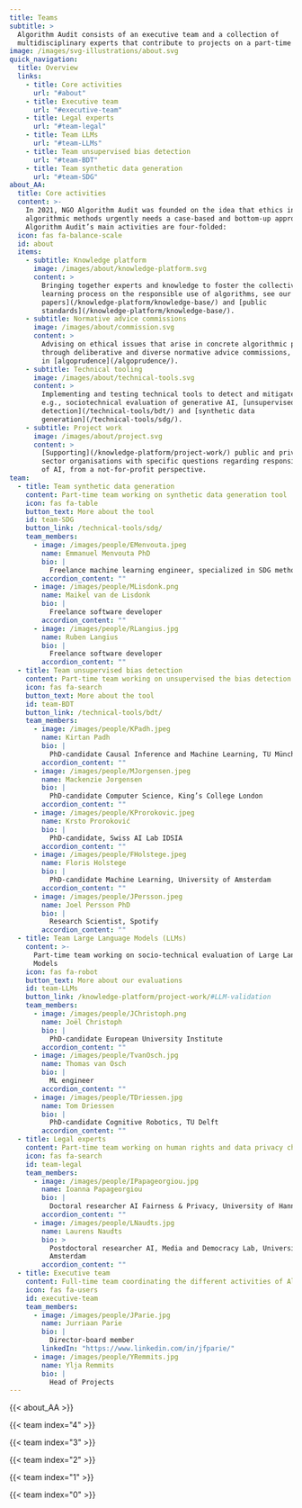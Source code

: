 ```yaml
---
title: Teams
subtitle: >
  Algorithm Audit consists of an executive team and a collection of
  multidisciplinary experts that contribute to projects on a part-time basis.
image: /images/svg-illustrations/about.svg
quick_navigation:
  title: Overview
  links:
    - title: Core activities
      url: "#about"
    - title: Executive team
      url: "#executive-team"
    - title: Legal experts
      url: "#team-legal"
    - title: Team LLMs
      url: "#team-LLMs"
    - title: Team unsupervised bias detection
      url: "#team-BDT"
    - title: Team synthetic data generation
      url: "#team-SDG"
about_AA:
  title: Core activities
  content: >-
    In 2021, NGO Algorithm Audit was founded on the idea that ethics in
    algorithmic methods urgently needs a case-based and bottom-up approach.
    Algorithm Audit’s main activities are four-folded:
  icon: fas fa-balance-scale
  id: about
  items:
    - subtitle: Knowledge platform
      image: /images/about/knowledge-platform.svg
      content: >
        Bringing together experts and knowledge to foster the collective
        learning process on the responsible use of algorithms, see our [white
        papers](/knowledge-platform/knowledge-base/) and [public
        standards](/knowledge-platform/knowledge-base/).
    - subtitle: Normative advice commissions
      image: /images/about/commission.svg
      content: >
        Advising on ethical issues that arise in concrete algorithmic practice
        through deliberative and diverse normative advice commissions, resulting
        in [algoprudence](/algoprudence/).
    - subtitle: Technical tooling
      image: /images/about/technical-tools.svg
      content: >
        Implementing and testing technical tools to detect and mitigate bias,
        e.g., sociotechnical evaluation of generative AI, [unsupervised bias
        detection](/technical-tools/bdt/) and [synthetic data
        generation](/technical-tools/sdg/).
    - subtitle: Project work
      image: /images/about/project.svg
      content: >
        [Supporting](/knowledge-platform/project-work/) public and private
        sector organisations with specific questions regarding responsible use
        of AI, from a not-for-profit perspective.
team:
  - title: Team synthetic data generation
    content: Part-time team working on synthetic data generation tool
    icon: fas fa-table
    button_text: More about the tool
    id: team-SDG
    button_link: /technical-tools/sdg/
    team_members:
      - image: /images/people/EMenvouta.jpeg
        name: Emmanuel Menvouta PhD
        bio: |
          Freelance machine learning engineer, specialized in SDG methodology
        accordion_content: ""
      - image: /images/people/MLisdonk.png
        name: Maikel van de Lisdonk
        bio: |
          Freelance software developer
        accordion_content: ""
      - image: /images/people/RLangius.jpg
        name: Ruben Langius
        bio: |
          Freelance software developer
        accordion_content: ""
  - title: Team unsupervised bias detection
    content: Part-time team working on unsupervised the bias detection tool
    icon: fas fa-search
    button_text: More about the tool
    id: team-BDT
    button_link: /technical-tools/bdt/
    team_members:
      - image: /images/people/KPadh.jpeg
        name: Kirtan Padh
        bio: |
          PhD-candidate Causal Inference and Machine Learning, TU München
        accordion_content: ""
      - image: /images/people/MJorgensen.jpeg
        name: Mackenzie Jorgensen
        bio: |
          PhD-candidate Computer Science, King’s College London
        accordion_content: ""
      - image: /images/people/KProrokovic.jpeg
        name: Krsto Proroković
        bio: |
          PhD-candidate, Swiss AI Lab IDSIA
        accordion_content: ""
      - image: /images/people/FHolstege.jpeg
        name: Floris Holstege
        bio: |
          PhD-candidate Machine Learning, University of Amsterdam
        accordion_content: ""
      - image: /images/people/JPersson.jpeg
        name: Joel Persson PhD
        bio: |
          Research Scientist, Spotify
        accordion_content: ""
  - title: Team Large Language Models (LLMs)
    content: >-
      Part-time team working on socio-technical evaluation of Large Language
      Models
    icon: fas fa-robot
    button_text: More about our evaluations
    id: team-LLMs
    button_link: /knowledge-platform/project-work/#LLM-validation
    team_members:
      - image: /images/people/JChristoph.png
        name: Joël Christoph
        bio: |
          PhD-candidate European University Institute
        accordion_content: ""
      - image: /images/people/TvanOsch.jpg
        name: Thomas van Osch
        bio: |
          ML engineer
        accordion_content: ""
      - image: /images/people/TDriessen.jpg
        name: Tom Driessen
        bio: |
          PhD-candidate Cognitive Robotics, TU Delft
        accordion_content: ""
  - title: Legal experts
    content: Part-time team working on human rights and data privacy challenges
    icon: fas fa-search
    id: team-legal
    team_members:
      - image: /images/people/IPapageorgiou.jpg
        name: Ioanna Papageorgiou
        bio: |
          Doctoral researcher AI Fairness & Privacy, University of Hannover
        accordion_content: ""
      - image: /images/people/LNaudts.jpg
        name: Laurens Naudts
        bio: >
          Postdoctoral researcher AI, Media and Democracy Lab, University of
          Amsterdam
        accordion_content: ""
  - title: Executive team
    content: Full-time team coordinating the different activities of Algorithm Audit
    icon: fas fa-users
    id: executive-team
    team_members:
      - image: /images/people/JParie.jpg
        name: Jurriaan Parie
        bio: |
          Director-board member
        linkedIn: "https://www.linkedin.com/in/jfparie/"
      - image: /images/people/YRemmits.jpg
        name: Ylja Remmits
        bio: |
          Head of Projects
---
```


{{< about_AA >}}

{{< team index="4" >}}

{{< team index="3" >}}

{{< team index="2" >}}

{{< team index="1" >}}

{{< team index="0" >}}
